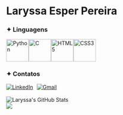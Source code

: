 # Laryssa Esper Pereira

### ✦ Linguagens

<div style="display: flex; align-items: center;">
  <img width="60" src="https://cdn.jsdelivr.net/gh/devicons/devicon@latest/icons/python/python-original.svg" title="Python"/>
  <img width="60" src="https://cdn.jsdelivr.net/gh/devicons/devicon@latest/icons/c/c-plain.svg" title="C"/>
  <img width="60" src="https://cdn.jsdelivr.net/gh/devicons/devicon@latest/icons/html5/html5-plain.svg" title="HTML5"/>
  <img width="60" src="https://cdn.jsdelivr.net/gh/devicons/devicon@latest/icons/css3/css3-plain.svg" title="CSS3"/>
  
</div>

### ✦ Contatos

<div style="display: flex; align-items: center;">
    <a href="https://www.linkedin.com/in/laryssa-e-3a903b261" target="_blank" style="margin-right: 10px;">
        <img src="https://img.shields.io/badge/LinkedIn-0077B5?style=for-the-badge&logo=linkedin&logoColor=white" alt="LinkedIn">
    </a>
    <a href="mailto:laryssaesperpereira@gmail.com" target="_blank">
        <img src="https://img.shields.io/badge/Gmail-D14836?style=for-the-badge&logo=gmail&logoColor=white" alt="Gmail">
    </a>
</div>

<br>

<div>
  <img src="https://github-readme-stats.vercel.app/api?username=laryssaesper&show_icons=true&theme=transparent" alt="Laryssa's GitHub Stats">
</div>

<div>
  <img src="https://github-readme-stats.vercel.app/api/top-langs/?username=laryssaesper&layout=compact&theme=transparent">
</div>
